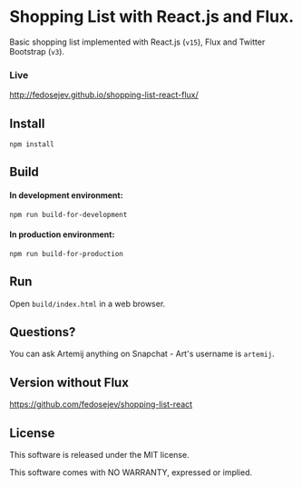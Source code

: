 # Shopping List with React.js and Flux.

Basic shopping list implemented with React.js (`v15`), Flux and Twitter Bootstrap (`v3`).

### Live

http://fedosejev.github.io/shopping-list-react-flux/

## Install

`npm install`

## Build

#### In development environment:

`npm run build-for-development`

#### In production environment:

`npm run build-for-production`

## Run

Open `build/index.html` in a web browser.

## Questions?

You can ask Artemij anything on Snapchat - Art's username is `artemij`.

## Version without Flux

https://github.com/fedosejev/shopping-list-react

## License

This software is released under the MIT license.

This software comes with NO WARRANTY, expressed or implied.
